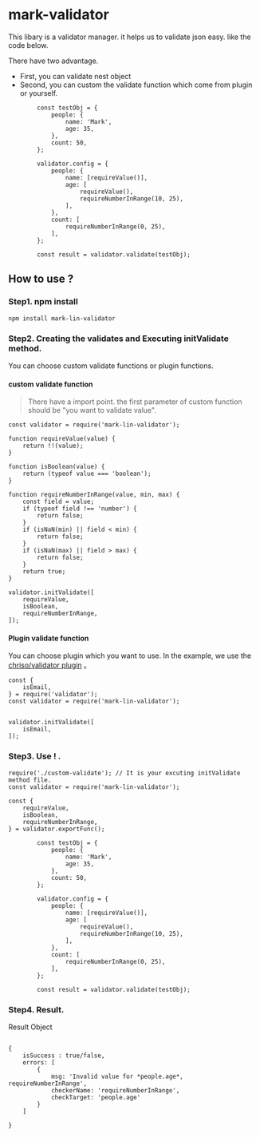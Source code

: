 # mark-validator

This libary is a validator manager. it helps us to validate json easy. like the code below.

There have two advantage.
*  First, you can validate nest object
*  Second, you can custom the validate function which come from plugin or yourself.

```
        const testObj = {
            people: {
                name: 'Mark',
                age: 35,
            },
            count: 50,
        };

        validator.config = {
            people: {
                name: [requireValue()],
                age: [
                    requireValue(),
                    requireNumberInRange(10, 25),
                ],
            },
            count: [
                requireNumberInRange(0, 25),
            ],
        };

        const result = validator.validate(testObj);

```

## How to use ? 

### Step1. npm install

```
npm install mark-lin-validator
```

### Step2. Creating the validates and Executing initValidate method.

You can choose  custom validate functions or  plugin functions.

#### custom validate function

> There have a import point. the first parameter of custom function should be "you want to validate value".

```
const validator = require('mark-lin-validator');

function requireValue(value) {
    return !!(value);
}

function isBoolean(value) {
    return (typeof value === 'boolean');
}

function requireNumberInRange(value, min, max) {
    const field = value;
    if (typeof field !== 'number') {
        return false;
    }
    if (isNaN(min) || field < min) {
        return false;
    }
    if (isNaN(max) || field > max) {
        return false;
    }
    return true;
}

validator.initValidate([
    requireValue,
    isBoolean,
    requireNumberInRange,
]);

```
#### Plugin validate function

You can choose plugin which you want to use. In the example, we use the [chriso/validator plugin](https://github.com/chriso/validator.js) 。

```
const {
    isEmail,
} = require('validator');
const validator = require('mark-lin-validator');


validator.initValidate([
    isEmail,
]);
```

### Step3. Use ! .

```
require('./custom-validate'); // It is your excuting initValidate method file.
const validator = require('mark-lin-validator');

const {
    requireValue,
    isBoolean,
    requireNumberInRange,
} = validator.exportFunc();

        const testObj = {
            people: {
                name: 'Mark',
                age: 35,
            },
            count: 50,
        };

        validator.config = {
            people: {
                name: [requireValue()],
                age: [
                    requireValue(),
                    requireNumberInRange(10, 25),
                ],
            },
            count: [
                requireNumberInRange(0, 25),
            ],
        };

        const result = validator.validate(testObj);
```

### Step4. Result.

Result Object

```

{
    isSuccess : true/false,
    errors: [
        {
            msg: 'Invalid value for *people.age*, requireNumberInRange',
            checkerName: 'requireNumberInRange',
            checkTarget: 'people.age'
        }
    ]

}

```
